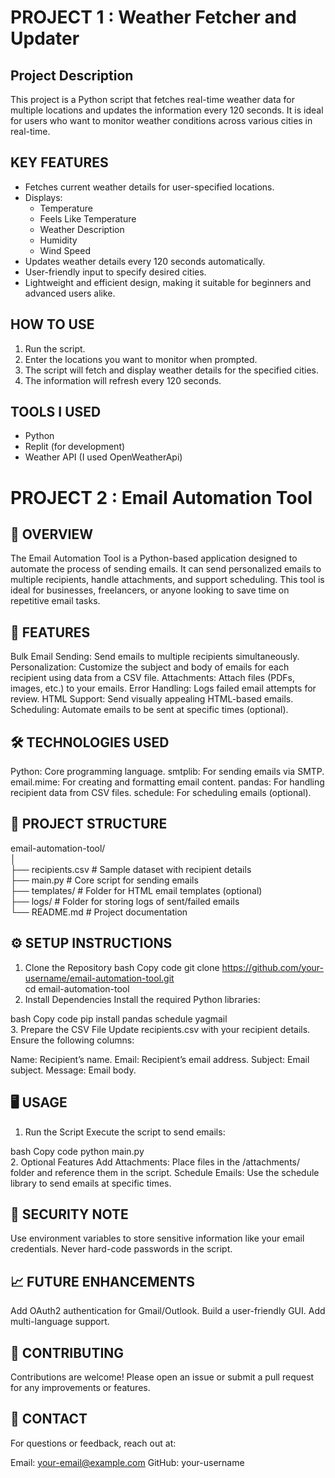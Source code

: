 # PROJECT 1 : Weather Fetcher and Updater

## Project Description
This project is a Python script that fetches real-time weather data for multiple locations and updates the information every 120 seconds. It is ideal for users who want to monitor weather conditions across various cities in real-time.

## KEY FEATURES 
- Fetches current weather details for user-specified locations.
- Displays:
  - Temperature
  - Feels Like Temperature
  - Weather Description
  - Humidity
  - Wind Speed
- Updates weather details every 120 seconds automatically.
- User-friendly input to specify desired cities.
- Lightweight and efficient design, making it suitable for beginners and advanced users alike.

## HOW TO USE
1. Run the script.
2. Enter the locations you want to monitor when prompted.
3. The script will fetch and display weather details for the specified cities.
4. The information will refresh every 120 seconds.

## TOOLS I USED
- Python
- Replit (for development)
- Weather API (I used OpenWeatherApi)







# PROJECT 2 : Email Automation Tool

## 📜 OVERVIEW
The Email Automation Tool is a Python-based application designed to automate the process of sending emails. It can send personalized emails to multiple recipients, handle attachments, and support scheduling. This tool is ideal for businesses, freelancers, or anyone looking to save time on repetitive email tasks.

## 🚀 FEATURES
Bulk Email Sending: Send emails to multiple recipients simultaneously.
Personalization: Customize the subject and body of emails for each recipient using data from a CSV file.
Attachments: Attach files (PDFs, images, etc.) to your emails.
Error Handling: Logs failed email attempts for review.
HTML Support: Send visually appealing HTML-based emails.
Scheduling: Automate emails to be sent at specific times (optional).

## 🛠️ TECHNOLOGIES USED
Python: Core programming language.
smtplib: For sending emails via SMTP.
email.mime: For creating and formatting email content.
pandas: For handling recipient data from CSV files.
schedule: For scheduling emails (optional).

## 📂 PROJECT STRUCTURE

email-automation-tool/  
│  
├── recipients.csv          # Sample dataset with recipient details  
├── main.py                 # Core script for sending emails  
├── templates/              # Folder for HTML email templates (optional)  
├── logs/                   # Folder for storing logs of sent/failed emails  
└── README.md               # Project documentation  

## ⚙️ SETUP INSTRUCTIONS
1. Clone the Repository
bash
Copy code
git clone https://github.com/your-username/email-automation-tool.git  
cd email-automation-tool  
2. Install Dependencies
Install the required Python libraries:

bash
Copy code
pip install pandas schedule yagmail  
3. Prepare the CSV File
Update recipients.csv with your recipient details. Ensure the following columns:

Name: Recipient’s name.
Email: Recipient’s email address.
Subject: Email subject.
Message: Email body.

## 🖥️ USAGE
1. Run the Script
Execute the script to send emails:

bash
Copy code
python main.py  
2. Optional Features
Add Attachments: Place files in the /attachments/ folder and reference them in the script.
Schedule Emails: Use the schedule library to send emails at specific times.

## 🔐 SECURITY NOTE
Use environment variables to store sensitive information like your email credentials.
Never hard-code passwords in the script.

## 📈 FUTURE ENHANCEMENTS
Add OAuth2 authentication for Gmail/Outlook.
Build a user-friendly GUI.
Add multi-language support.

## 🤝 CONTRIBUTING
Contributions are welcome! Please open an issue or submit a pull request for any improvements or features.

## 📧 CONTACT
For questions or feedback, reach out at:

Email: your-email@example.com
GitHub: your-username
